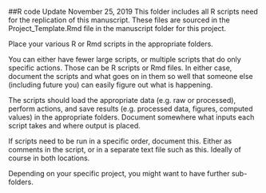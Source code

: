 ##R code Update November 25, 2019
This folder includes all R scripts need for the replication of this manuscript. These files are sourced in the Project_Template.Rmd file in the manuscript folder for this project.

Place your various R or Rmd scripts in the appropriate folders.

You can either have fewer large scripts, or multiple scripts that do only specific actions. Those can be R scripts or Rmd files. In either case, document the scripts and what goes on in them so well that someone else (including future you) can easily figure out what is happening.

The scripts should load the appropriate data (e.g. raw or processed), perform actions, and save results (e.g. processed data, figures, computed values) in the appropriate folders. Document somewhere what inputs each script takes and where output is placed. 

If scripts need to be run in a specific order, document this. Either as comments in the script, or in a separate text file such as this. Ideally of course in both locations.


Depending on your specific project, you might want to have further sub-folders.
